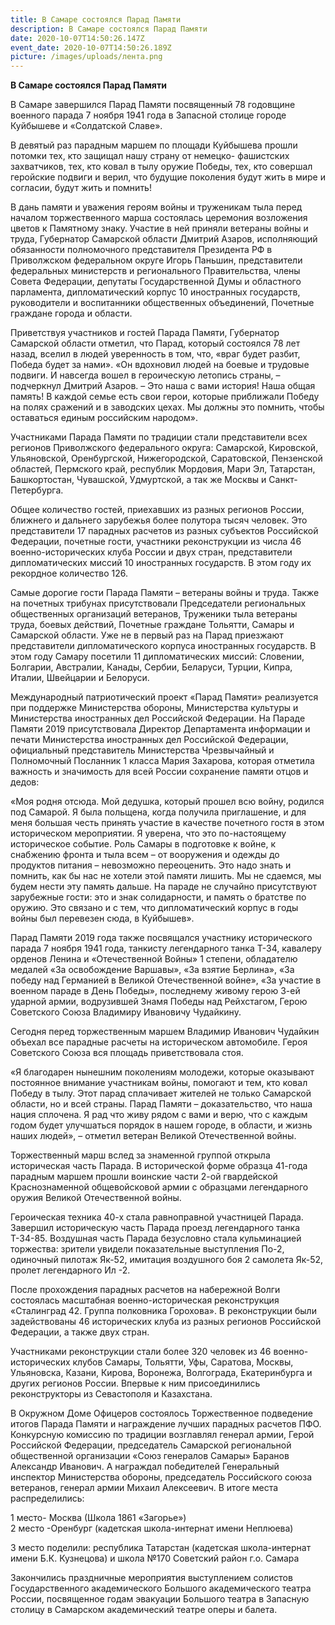 ```yaml
---
title: В Самаре состоялся Парад Памяти
description: В Самаре состоялся Парад Памяти
date: 2020-10-07T14:50:26.147Z
event_date: 2020-10-07T14:50:26.189Z
picture: /images/uploads/лента.png
---
```

<!--\[if gte mso 9]><xml>
 <o:OfficeDocumentSettings>
  <o:AllowPNG/>
 </o:OfficeDocumentSettings>
</xml><!\[endif]-->

<!--\[if gte mso 9]><xml>
 <w:WordDocument>
  <w:View>Normal</w:View>
  <w:Zoom>0</w:Zoom>
  <w:TrackMoves/>
  <w:TrackFormatting/>
  <w:PunctuationKerning/>
  <w:ValidateAgainstSchemas/>
  <w:SaveIfXMLInvalid>false</w:SaveIfXMLInvalid>
  <w:IgnoreMixedContent>false</w:IgnoreMixedContent>
  <w:AlwaysShowPlaceholderText>false</w:AlwaysShowPlaceholderText>
  <w:DoNotPromoteQF/>
  <w:LidThemeOther>RU</w:LidThemeOther>
  <w:LidThemeAsian>X-NONE</w:LidThemeAsian>
  <w:LidThemeComplexScript>X-NONE</w:LidThemeComplexScript>
  <w:Compatibility>
   <w:BreakWrappedTables/>
   <w:SnapToGridInCell/>
   <w:WrapTextWithPunct/>
   <w:UseAsianBreakRules/>
   <w:DontGrowAutofit/>
   <w:SplitPgBreakAndParaMark/>
   <w:EnableOpenTypeKerning/>
   <w:DontFlipMirrorIndents/>
   <w:OverrideTableStyleHps/>
  </w:Compatibility>
  <m:mathPr>
   <m:mathFont m:val="Cambria Math"/>
   <m:brkBin m:val="before"/>
   <m:brkBinSub m:val="&#45;-"/>
   <m:smallFrac m:val="off"/>
   <m:dispDef/>
   <m:lMargin m:val="0"/>
   <m:rMargin m:val="0"/>
   <m:defJc m:val="centerGroup"/>
   <m:wrapIndent m:val="1440"/>
   <m:intLim m:val="subSup"/>
   <m:naryLim m:val="undOvr"/>
  </m:mathPr></w:WordDocument>
</xml><!\[endif]-->

<!--\[if gte mso 9]><xml>
 <w:LatentStyles DefLockedState="false" DefUnhideWhenUsed="true"
  DefSemiHidden="true" DefQFormat="false" DefPriority="99"
  LatentStyleCount="267">
  <w:LsdException Locked="false" Priority="0" SemiHidden="false"
   UnhideWhenUsed="false" QFormat="true" Name="Normal"/>
  <w:LsdException Locked="false" Priority="9" SemiHidden="false"
   UnhideWhenUsed="false" QFormat="true" Name="heading 1"/>
  <w:LsdException Locked="false" Priority="9" QFormat="true" Name="heading 2"/>
  <w:LsdException Locked="false" Priority="9" QFormat="true" Name="heading 3"/>
  <w:LsdException Locked="false" Priority="9" QFormat="true" Name="heading 4"/>
  <w:LsdException Locked="false" Priority="9" QFormat="true" Name="heading 5"/>
  <w:LsdException Locked="false" Priority="9" QFormat="true" Name="heading 6"/>
  <w:LsdException Locked="false" Priority="9" QFormat="true" Name="heading 7"/>
  <w:LsdException Locked="false" Priority="9" QFormat="true" Name="heading 8"/>
  <w:LsdException Locked="false" Priority="9" QFormat="true" Name="heading 9"/>
  <w:LsdException Locked="false" Priority="39" Name="toc 1"/>
  <w:LsdException Locked="false" Priority="39" Name="toc 2"/>
  <w:LsdException Locked="false" Priority="39" Name="toc 3"/>
  <w:LsdException Locked="false" Priority="39" Name="toc 4"/>
  <w:LsdException Locked="false" Priority="39" Name="toc 5"/>
  <w:LsdException Locked="false" Priority="39" Name="toc 6"/>
  <w:LsdException Locked="false" Priority="39" Name="toc 7"/>
  <w:LsdException Locked="false" Priority="39" Name="toc 8"/>
  <w:LsdException Locked="false" Priority="39" Name="toc 9"/>
  <w:LsdException Locked="false" Priority="35" QFormat="true" Name="caption"/>
  <w:LsdException Locked="false" Priority="10" SemiHidden="false"
   UnhideWhenUsed="false" QFormat="true" Name="Title"/>
  <w:LsdException Locked="false" Priority="1" Name="Default Paragraph Font"/>
  <w:LsdException Locked="false" Priority="11" SemiHidden="false"
   UnhideWhenUsed="false" QFormat="true" Name="Subtitle"/>
  <w:LsdException Locked="false" Priority="22" SemiHidden="false"
   UnhideWhenUsed="false" QFormat="true" Name="Strong"/>
  <w:LsdException Locked="false" Priority="20" SemiHidden="false"
   UnhideWhenUsed="false" QFormat="true" Name="Emphasis"/>
  <w:LsdException Locked="false" Priority="59" SemiHidden="false"
   UnhideWhenUsed="false" Name="Table Grid"/>
  <w:LsdException Locked="false" UnhideWhenUsed="false" Name="Placeholder Text"/>
  <w:LsdException Locked="false" Priority="1" SemiHidden="false"
   UnhideWhenUsed="false" QFormat="true" Name="No Spacing"/>
  <w:LsdException Locked="false" Priority="60" SemiHidden="false"
   UnhideWhenUsed="false" Name="Light Shading"/>
  <w:LsdException Locked="false" Priority="61" SemiHidden="false"
   UnhideWhenUsed="false" Name="Light List"/>
  <w:LsdException Locked="false" Priority="62" SemiHidden="false"
   UnhideWhenUsed="false" Name="Light Grid"/>
  <w:LsdException Locked="false" Priority="63" SemiHidden="false"
   UnhideWhenUsed="false" Name="Medium Shading 1"/>
  <w:LsdException Locked="false" Priority="64" SemiHidden="false"
   UnhideWhenUsed="false" Name="Medium Shading 2"/>
  <w:LsdException Locked="false" Priority="65" SemiHidden="false"
   UnhideWhenUsed="false" Name="Medium List 1"/>
  <w:LsdException Locked="false" Priority="66" SemiHidden="false"
   UnhideWhenUsed="false" Name="Medium List 2"/>
  <w:LsdException Locked="false" Priority="67" SemiHidden="false"
   UnhideWhenUsed="false" Name="Medium Grid 1"/>
  <w:LsdException Locked="false" Priority="68" SemiHidden="false"
   UnhideWhenUsed="false" Name="Medium Grid 2"/>
  <w:LsdException Locked="false" Priority="69" SemiHidden="false"
   UnhideWhenUsed="false" Name="Medium Grid 3"/>
  <w:LsdException Locked="false" Priority="70" SemiHidden="false"
   UnhideWhenUsed="false" Name="Dark List"/>
  <w:LsdException Locked="false" Priority="71" SemiHidden="false"
   UnhideWhenUsed="false" Name="Colorful Shading"/>
  <w:LsdException Locked="false" Priority="72" SemiHidden="false"
   UnhideWhenUsed="false" Name="Colorful List"/>
  <w:LsdException Locked="false" Priority="73" SemiHidden="false"
   UnhideWhenUsed="false" Name="Colorful Grid"/>
  <w:LsdException Locked="false" Priority="60" SemiHidden="false"
   UnhideWhenUsed="false" Name="Light Shading Accent 1"/>
  <w:LsdException Locked="false" Priority="61" SemiHidden="false"
   UnhideWhenUsed="false" Name="Light List Accent 1"/>
  <w:LsdException Locked="false" Priority="62" SemiHidden="false"
   UnhideWhenUsed="false" Name="Light Grid Accent 1"/>
  <w:LsdException Locked="false" Priority="63" SemiHidden="false"
   UnhideWhenUsed="false" Name="Medium Shading 1 Accent 1"/>
  <w:LsdException Locked="false" Priority="64" SemiHidden="false"
   UnhideWhenUsed="false" Name="Medium Shading 2 Accent 1"/>
  <w:LsdException Locked="false" Priority="65" SemiHidden="false"
   UnhideWhenUsed="false" Name="Medium List 1 Accent 1"/>
  <w:LsdException Locked="false" UnhideWhenUsed="false" Name="Revision"/>
  <w:LsdException Locked="false" Priority="34" SemiHidden="false"
   UnhideWhenUsed="false" QFormat="true" Name="List Paragraph"/>
  <w:LsdException Locked="false" Priority="29" SemiHidden="false"
   UnhideWhenUsed="false" QFormat="true" Name="Quote"/>
  <w:LsdException Locked="false" Priority="30" SemiHidden="false"
   UnhideWhenUsed="false" QFormat="true" Name="Intense Quote"/>
  <w:LsdException Locked="false" Priority="66" SemiHidden="false"
   UnhideWhenUsed="false" Name="Medium List 2 Accent 1"/>
  <w:LsdException Locked="false" Priority="67" SemiHidden="false"
   UnhideWhenUsed="false" Name="Medium Grid 1 Accent 1"/>
  <w:LsdException Locked="false" Priority="68" SemiHidden="false"
   UnhideWhenUsed="false" Name="Medium Grid 2 Accent 1"/>
  <w:LsdException Locked="false" Priority="69" SemiHidden="false"
   UnhideWhenUsed="false" Name="Medium Grid 3 Accent 1"/>
  <w:LsdException Locked="false" Priority="70" SemiHidden="false"
   UnhideWhenUsed="false" Name="Dark List Accent 1"/>
  <w:LsdException Locked="false" Priority="71" SemiHidden="false"
   UnhideWhenUsed="false" Name="Colorful Shading Accent 1"/>
  <w:LsdException Locked="false" Priority="72" SemiHidden="false"
   UnhideWhenUsed="false" Name="Colorful List Accent 1"/>
  <w:LsdException Locked="false" Priority="73" SemiHidden="false"
   UnhideWhenUsed="false" Name="Colorful Grid Accent 1"/>
  <w:LsdException Locked="false" Priority="60" SemiHidden="false"
   UnhideWhenUsed="false" Name="Light Shading Accent 2"/>
  <w:LsdException Locked="false" Priority="61" SemiHidden="false"
   UnhideWhenUsed="false" Name="Light List Accent 2"/>
  <w:LsdException Locked="false" Priority="62" SemiHidden="false"
   UnhideWhenUsed="false" Name="Light Grid Accent 2"/>
  <w:LsdException Locked="false" Priority="63" SemiHidden="false"
   UnhideWhenUsed="false" Name="Medium Shading 1 Accent 2"/>
  <w:LsdException Locked="false" Priority="64" SemiHidden="false"
   UnhideWhenUsed="false" Name="Medium Shading 2 Accent 2"/>
  <w:LsdException Locked="false" Priority="65" SemiHidden="false"
   UnhideWhenUsed="false" Name="Medium List 1 Accent 2"/>
  <w:LsdException Locked="false" Priority="66" SemiHidden="false"
   UnhideWhenUsed="false" Name="Medium List 2 Accent 2"/>
  <w:LsdException Locked="false" Priority="67" SemiHidden="false"
   UnhideWhenUsed="false" Name="Medium Grid 1 Accent 2"/>
  <w:LsdException Locked="false" Priority="68" SemiHidden="false"
   UnhideWhenUsed="false" Name="Medium Grid 2 Accent 2"/>
  <w:LsdException Locked="false" Priority="69" SemiHidden="false"
   UnhideWhenUsed="false" Name="Medium Grid 3 Accent 2"/>
  <w:LsdException Locked="false" Priority="70" SemiHidden="false"
   UnhideWhenUsed="false" Name="Dark List Accent 2"/>
  <w:LsdException Locked="false" Priority="71" SemiHidden="false"
   UnhideWhenUsed="false" Name="Colorful Shading Accent 2"/>
  <w:LsdException Locked="false" Priority="72" SemiHidden="false"
   UnhideWhenUsed="false" Name="Colorful List Accent 2"/>
  <w:LsdException Locked="false" Priority="73" SemiHidden="false"
   UnhideWhenUsed="false" Name="Colorful Grid Accent 2"/>
  <w:LsdException Locked="false" Priority="60" SemiHidden="false"
   UnhideWhenUsed="false" Name="Light Shading Accent 3"/>
  <w:LsdException Locked="false" Priority="61" SemiHidden="false"
   UnhideWhenUsed="false" Name="Light List Accent 3"/>
  <w:LsdException Locked="false" Priority="62" SemiHidden="false"
   UnhideWhenUsed="false" Name="Light Grid Accent 3"/>
  <w:LsdException Locked="false" Priority="63" SemiHidden="false"
   UnhideWhenUsed="false" Name="Medium Shading 1 Accent 3"/>
  <w:LsdException Locked="false" Priority="64" SemiHidden="false"
   UnhideWhenUsed="false" Name="Medium Shading 2 Accent 3"/>
  <w:LsdException Locked="false" Priority="65" SemiHidden="false"
   UnhideWhenUsed="false" Name="Medium List 1 Accent 3"/>
  <w:LsdException Locked="false" Priority="66" SemiHidden="false"
   UnhideWhenUsed="false" Name="Medium List 2 Accent 3"/>
  <w:LsdException Locked="false" Priority="67" SemiHidden="false"
   UnhideWhenUsed="false" Name="Medium Grid 1 Accent 3"/>
  <w:LsdException Locked="false" Priority="68" SemiHidden="false"
   UnhideWhenUsed="false" Name="Medium Grid 2 Accent 3"/>
  <w:LsdException Locked="false" Priority="69" SemiHidden="false"
   UnhideWhenUsed="false" Name="Medium Grid 3 Accent 3"/>
  <w:LsdException Locked="false" Priority="70" SemiHidden="false"
   UnhideWhenUsed="false" Name="Dark List Accent 3"/>
  <w:LsdException Locked="false" Priority="71" SemiHidden="false"
   UnhideWhenUsed="false" Name="Colorful Shading Accent 3"/>
  <w:LsdException Locked="false" Priority="72" SemiHidden="false"
   UnhideWhenUsed="false" Name="Colorful List Accent 3"/>
  <w:LsdException Locked="false" Priority="73" SemiHidden="false"
   UnhideWhenUsed="false" Name="Colorful Grid Accent 3"/>
  <w:LsdException Locked="false" Priority="60" SemiHidden="false"
   UnhideWhenUsed="false" Name="Light Shading Accent 4"/>
  <w:LsdException Locked="false" Priority="61" SemiHidden="false"
   UnhideWhenUsed="false" Name="Light List Accent 4"/>
  <w:LsdException Locked="false" Priority="62" SemiHidden="false"
   UnhideWhenUsed="false" Name="Light Grid Accent 4"/>
  <w:LsdException Locked="false" Priority="63" SemiHidden="false"
   UnhideWhenUsed="false" Name="Medium Shading 1 Accent 4"/>
  <w:LsdException Locked="false" Priority="64" SemiHidden="false"
   UnhideWhenUsed="false" Name="Medium Shading 2 Accent 4"/>
  <w:LsdException Locked="false" Priority="65" SemiHidden="false"
   UnhideWhenUsed="false" Name="Medium List 1 Accent 4"/>
  <w:LsdException Locked="false" Priority="66" SemiHidden="false"
   UnhideWhenUsed="false" Name="Medium List 2 Accent 4"/>
  <w:LsdException Locked="false" Priority="67" SemiHidden="false"
   UnhideWhenUsed="false" Name="Medium Grid 1 Accent 4"/>
  <w:LsdException Locked="false" Priority="68" SemiHidden="false"
   UnhideWhenUsed="false" Name="Medium Grid 2 Accent 4"/>
  <w:LsdException Locked="false" Priority="69" SemiHidden="false"
   UnhideWhenUsed="false" Name="Medium Grid 3 Accent 4"/>
  <w:LsdException Locked="false" Priority="70" SemiHidden="false"
   UnhideWhenUsed="false" Name="Dark List Accent 4"/>
  <w:LsdException Locked="false" Priority="71" SemiHidden="false"
   UnhideWhenUsed="false" Name="Colorful Shading Accent 4"/>
  <w:LsdException Locked="false" Priority="72" SemiHidden="false"
   UnhideWhenUsed="false" Name="Colorful List Accent 4"/>
  <w:LsdException Locked="false" Priority="73" SemiHidden="false"
   UnhideWhenUsed="false" Name="Colorful Grid Accent 4"/>
  <w:LsdException Locked="false" Priority="60" SemiHidden="false"
   UnhideWhenUsed="false" Name="Light Shading Accent 5"/>
  <w:LsdException Locked="false" Priority="61" SemiHidden="false"
   UnhideWhenUsed="false" Name="Light List Accent 5"/>
  <w:LsdException Locked="false" Priority="62" SemiHidden="false"
   UnhideWhenUsed="false" Name="Light Grid Accent 5"/>
  <w:LsdException Locked="false" Priority="63" SemiHidden="false"
   UnhideWhenUsed="false" Name="Medium Shading 1 Accent 5"/>
  <w:LsdException Locked="false" Priority="64" SemiHidden="false"
   UnhideWhenUsed="false" Name="Medium Shading 2 Accent 5"/>
  <w:LsdException Locked="false" Priority="65" SemiHidden="false"
   UnhideWhenUsed="false" Name="Medium List 1 Accent 5"/>
  <w:LsdException Locked="false" Priority="66" SemiHidden="false"
   UnhideWhenUsed="false" Name="Medium List 2 Accent 5"/>
  <w:LsdException Locked="false" Priority="67" SemiHidden="false"
   UnhideWhenUsed="false" Name="Medium Grid 1 Accent 5"/>
  <w:LsdException Locked="false" Priority="68" SemiHidden="false"
   UnhideWhenUsed="false" Name="Medium Grid 2 Accent 5"/>
  <w:LsdException Locked="false" Priority="69" SemiHidden="false"
   UnhideWhenUsed="false" Name="Medium Grid 3 Accent 5"/>
  <w:LsdException Locked="false" Priority="70" SemiHidden="false"
   UnhideWhenUsed="false" Name="Dark List Accent 5"/>
  <w:LsdException Locked="false" Priority="71" SemiHidden="false"
   UnhideWhenUsed="false" Name="Colorful Shading Accent 5"/>
  <w:LsdException Locked="false" Priority="72" SemiHidden="false"
   UnhideWhenUsed="false" Name="Colorful List Accent 5"/>
  <w:LsdException Locked="false" Priority="73" SemiHidden="false"
   UnhideWhenUsed="false" Name="Colorful Grid Accent 5"/>
  <w:LsdException Locked="false" Priority="60" SemiHidden="false"
   UnhideWhenUsed="false" Name="Light Shading Accent 6"/>
  <w:LsdException Locked="false" Priority="61" SemiHidden="false"
   UnhideWhenUsed="false" Name="Light List Accent 6"/>
  <w:LsdException Locked="false" Priority="62" SemiHidden="false"
   UnhideWhenUsed="false" Name="Light Grid Accent 6"/>
  <w:LsdException Locked="false" Priority="63" SemiHidden="false"
   UnhideWhenUsed="false" Name="Medium Shading 1 Accent 6"/>
  <w:LsdException Locked="false" Priority="64" SemiHidden="false"
   UnhideWhenUsed="false" Name="Medium Shading 2 Accent 6"/>
  <w:LsdException Locked="false" Priority="65" SemiHidden="false"
   UnhideWhenUsed="false" Name="Medium List 1 Accent 6"/>
  <w:LsdException Locked="false" Priority="66" SemiHidden="false"
   UnhideWhenUsed="false" Name="Medium List 2 Accent 6"/>
  <w:LsdException Locked="false" Priority="67" SemiHidden="false"
   UnhideWhenUsed="false" Name="Medium Grid 1 Accent 6"/>
  <w:LsdException Locked="false" Priority="68" SemiHidden="false"
   UnhideWhenUsed="false" Name="Medium Grid 2 Accent 6"/>
  <w:LsdException Locked="false" Priority="69" SemiHidden="false"
   UnhideWhenUsed="false" Name="Medium Grid 3 Accent 6"/>
  <w:LsdException Locked="false" Priority="70" SemiHidden="false"
   UnhideWhenUsed="false" Name="Dark List Accent 6"/>
  <w:LsdException Locked="false" Priority="71" SemiHidden="false"
   UnhideWhenUsed="false" Name="Colorful Shading Accent 6"/>
  <w:LsdException Locked="false" Priority="72" SemiHidden="false"
   UnhideWhenUsed="false" Name="Colorful List Accent 6"/>
  <w:LsdException Locked="false" Priority="73" SemiHidden="false"
   UnhideWhenUsed="false" Name="Colorful Grid Accent 6"/>
  <w:LsdException Locked="false" Priority="19" SemiHidden="false"
   UnhideWhenUsed="false" QFormat="true" Name="Subtle Emphasis"/>
  <w:LsdException Locked="false" Priority="21" SemiHidden="false"
   UnhideWhenUsed="false" QFormat="true" Name="Intense Emphasis"/>
  <w:LsdException Locked="false" Priority="31" SemiHidden="false"
   UnhideWhenUsed="false" QFormat="true" Name="Subtle Reference"/>
  <w:LsdException Locked="false" Priority="32" SemiHidden="false"
   UnhideWhenUsed="false" QFormat="true" Name="Intense Reference"/>
  <w:LsdException Locked="false" Priority="33" SemiHidden="false"
   UnhideWhenUsed="false" QFormat="true" Name="Book Title"/>
  <w:LsdException Locked="false" Priority="37" Name="Bibliography"/>
  <w:LsdException Locked="false" Priority="39" QFormat="true" Name="TOC Heading"/>
 </w:LatentStyles>
</xml><!\[endif]-->

<!--\[if gte mso 10]>
<style>
 /* Style Definitions */
 table.MsoNormalTable
	{mso-style-name:"Обычная таблица";
	mso-tstyle-rowband-size:0;
	mso-tstyle-colband-size:0;
	mso-style-noshow:yes;
	mso-style-priority:99;
	mso-style-parent:"";
	mso-padding-alt:0cm 5.4pt 0cm 5.4pt;
	mso-para-margin-top:0cm;
	mso-para-margin-right:0cm;
	mso-para-margin-bottom:8.0pt;
	mso-para-margin-left:0cm;
	line-height:107%;
	mso-pagination:widow-orphan;
	font-size:11.0pt;
	font-family:"Calibri","sans-serif";
	mso-ascii-font-family:Calibri;
	mso-ascii-theme-font:minor-latin;
	mso-hansi-font-family:Calibri;
	mso-hansi-theme-font:minor-latin;
	mso-bidi-font-family:"Times New Roman";
	mso-bidi-theme-font:minor-bidi;
	mso-fareast-language:EN-US;}
</style>
<!\[endif]-->

<!--StartFragment-->

**В Самаре состоялся Парад Памяти**

В Самаре завершился Парад Памяти посвященный 78 годовщине военного парада 7 ноября 1941 года в Запасной столице городе Куйбышеве и «Солдатской Славе».

В девятый раз парадным маршем по площади Куйбышева прошли потомки тех, кто защищал нашу страну от немецко- фашистских захватчиков, тех, кто ковал в тылу оружие Победы, тех, кто совершал геройские подвиги и верил, что будущие поколения будут жить в мире и согласии, будут жить и помнить!

В дань памяти и уважения героям войны и труженикам тыла перед началом торжественного марша состоялась церемония возложения цветов к Памятному знаку. Участие в ней приняли ветераны войны и труда, Губернатор Самарской области Дмитрий Азаров, исполняющий обязанности полномочного представителя Президента РФ в Приволжском федеральном округе Игорь Паньшин, представители федеральных министерств и регионального Правительства, члены Совета Федерации, депутаты Государственной Думы и областного парламента, дипломатический корпус 10 иностранных государств, руководители и воспитанники общественных объединений, Почетные граждане города и области.

Приветствуя участников и гостей Парада Памяти, Губернатор Самарской области отметил, что Парад, который состоялся 78 лет назад, вселил в людей уверенность в том, что, «враг будет разбит, Победа будет за нами». «Он вдохновил людей на боевые и трудовые подвиги. И навсегда вошел в героическую летопись страны, – подчеркнул Дмитрий Азаров. – Это наша с вами история! Наша общая память! В каждой семье есть свои герои, которые приближали Победу на полях сражений и в заводских цехах. Мы должны это помнить, чтобы оставаться единым российским народом».

Участниками Парада Памяти по традиции стали представители всех регионов Приволжского федерального округа: Самарской, Кировской, Ульяновской, Оренбургской, Нижегородской, Саратовской, Пензенской областей, Пермского край, республик Мордовия, Мари Эл, Татарстан, Башкортостан, Чувашской, Удмуртской, а так же Москвы и Санкт-Петербурга.

Общее количество гостей, приехавших из разных регионов России, ближнего и дальнего зарубежья более полутора тысяч человек. Это представители 17 парадных расчетов из разных субъектов Российской Федерации, почетные гости, участники реконструкции из числа 46 военно-исторических клуба России и двух стран, представители дипломатических миссий 10 иностранных государств. В этом году их рекордное количество 126.

Самые дорогие гости Парада Памяти – ветераны войны и труда. Также на почетных трибунах присутствовали Председатели региональных общественных организаций ветеранов, Труженики тыла ветераны труда, боевых действий, Почетные граждане Тольятти, Самары и Самарской области. Уже не в первый раз на Парад приезжают представители дипломатического корпуса иностранных государств. В этом году Самару посетили 11 дипломатических миссий: Словении, Болгарии, Австралии, Канады, Сербии, Беларуси, Турции, Кипра, Италии, Швейцарии и Белоруси.

Международный патриотический проект «Парад Памяти» реализуется при поддержке Министерства обороны, Министерства культуры и Министерства иностранных дел Российской Федерации. На Параде Памяти 2019 присутствовала Директор Департамента информации и печати Министерства иностранных дел Российской Федерации, официальный представитель Министерства Чрезвычайный и Полномочный Посланник 1 класса Мария Захарова, которая отметила важность и значимость для всей России сохранение памяти отцов и дедов:

«Моя родня отсюда. Мой дедушка, который прошел всю войну, родился под Самарой. Я была польщена, когда получила приглашение, и для меня большая честь принять участие в качестве почетного гостя в этом историческом мероприятии. Я уверена, что это по-настоящему историческое событие. Роль Самары в подготовке к войне, к снабжению фронта и тыла всем – от вооружения и одежды до продуктов питания – невозможно переоценить. Это надо знать и помнить, как бы нас не хотели этой памяти лишить. Мы не сдаемся, мы будем нести эту память дальше. На параде не случайно присутствуют зарубежные гости: это и знак солидарности, и память о братстве по оружию. Это связано и с тем, что дипломатический корпус в годы войны был перевезен сюда, в Куйбышев».

Парад Памяти 2019 года также посвящался участнику исторического парада 7 ноября 1941 года, танкисту легендарного танка Т-34, кавалеру орденов Ленина и «Отечественной Войны» 1 степени, обладателю медалей «За освобождение Варшавы», «За взятие Берлина», «За победу над Германией в Великой Отечественной войне», «За участие в военном параде в День Победы», последнему живому герою 3-ей ударной армии, водрузившей Знамя Победы над Рейхстагом, Герою Советского Союза Владимиру Ивановичу Чудайкину.

Сегодня перед торжественным маршем Владимир Иванович Чудайкин объехал все парадные расчеты на историческом автомобиле. Героя Советского Союза вся площадь приветствовала стоя.

«Я благодарен нынешним поколениям молодежи, которые оказывают постоянное внимание участникам войны, помогают и тем, кто ковал Победу в тылу. Этот парад сплачивает жителей не только Самарской области, но и всей страны. Парад Памяти – доказательство, что наша нация сплочена. Я рад что​ живу рядом с вами и верю, что с каждым годом будет улучшаться порядок в нашем городе, в области, и жизнь наших людей», – отметил ветеран Великой Отечественной войны.

Торжественный марш вслед за знаменной группой открыла историческая часть Парада. В исторической форме образца 41-года парадным маршем прошли воинские части 2-ой гвардейской Краснознаменной общевойсковой армии с образцами легендарного оружия Великой Отечественной войны.

Героическая техника 40-х стала равноправной участницей Парада. Завершил историческую часть Парада проезд легендарного танка Т-34-85. Воздушная часть Парада безусловно стала кульминацией торжества: зрители увидели показательные выступления По-2, одиночный пилотаж Як-52, имитация воздушного боя 2 самолета Як-52, пролет легендарного Ил -2.

После прохождения парадных расчетов на набережной Волги состоялась масштабная военно-историческая реконструкция «Сталинград 42. Группа полковника Горохова». В реконструкции были задействованы 46 исторических клуба из разных регионов Российской Федерации, а также двух стран.

Участниками реконструкции стали более 320 человек из 46 военно-исторических клубов Самары, Тольятти, Уфы, Саратова, Москвы, Ульяновска, Казани, Кирова, Воронежа, Волгограда, Екатеринбурга и других регионов России. Впервые к ним присоединились реконструкторы из Севастополя и Казахстана.

В Окружном Доме Офицеров состоялось Торжественное подведение итогов Парада Памяти и награждение лучших парадных расчетов ПФО. Конкурсную комиссию по традиции возглавлял генерал армии, Герой Российской Федерации, председатель Самарской региональной общественной организации «Союз генералов Самары» Баранов Александр Иванович. А награждал победителей Генеральный инспектор Министерства обороны, председатель Российского союза ветеранов, генерал армии Михаил Алексеевич. В итоге места распределились:

1 место- Москва (Школа 1861 «Загорье»)\
2 место -Оренбург (кадетская школа-интернат имени Неплюева)

3 место поделили: республика Татарстан (кадетская школа-интернат имени Б.К. Кузнецова) и школа №170 Советский район г.о. Самара

Закончились праздничные мероприятия выступлением солистов Государственного академического Большого академического театра России, посвященное годам эвакуации Большого театра в Запасную столицу в Самарском академический театре оперы и балета.

<!--EndFragment-->